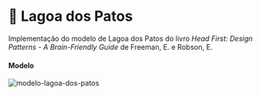 # 🦆 Lagoa dos Patos

Implementação do modelo de Lagoa dos Patos do livro *Head First: Design Patterns - A Brain-Friendly Guide* de Freeman, E. e Robson, E.

#### Modelo
![modelo-lagoa-dos-patos](https://user-images.githubusercontent.com/50798315/133905795-e14c9857-5cba-4e4a-a6af-12d670df2957.png)
